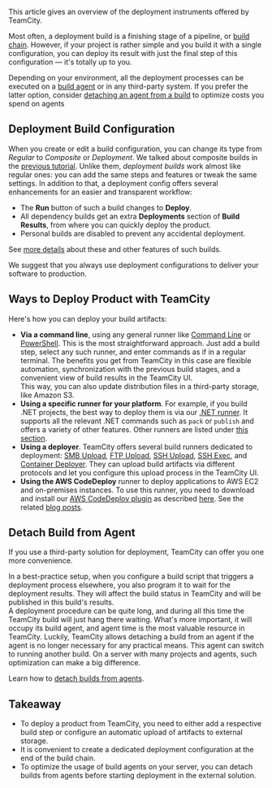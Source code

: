 [//]: # (title: Deploy Build)
[//]: # (auxiliary-id: Deploy Build)

This article gives an overview of the deployment instruments offered by TeamCity.

Most often, a deployment build is a finishing stage of a pipeline, or [build chain](build-chain.md). However, if your project is rather simple and you build it with a single configuration, you can deploy its result with just the final step of this configuration — it's totally up to you.

Depending on your environment, all the deployment processes can be executed on a [build agent](build-agent.md) or in any third-party system. If you prefer the latter option, consider [detaching an agent from a build](#Detach+Build+from+Agent) to optimize costs you spend on agents

## Deployment Build Configuration

When you create or edit a build configuration, you can change its type from _Regular_ to _Composite_ or _Deployment_. We talked about composite builds in the [previous tutorial](create-pipeline.md#Complete+Chain+with+Tests). Unlike them, _deployment builds_ work almost like regular ones: you can add the same steps and features or tweak the same settings. In addition to that, a deployment config offers several enhancements for an easier and transparent workflow:
* The __Run__ button of such a build changes to __Deploy__.
* All dependency builds get an extra __Deployments__ section of __Build Results__, from where you can quickly deploy the product.
* Personal builds are disabled to prevent any accidental deployment.

See [more details](deployment-build-configuration.md) about these and other features of such builds.

We suggest that you always use deployment configurations to deliver your software to production.

## Ways to Deploy Product with TeamCity

Here's how you can deploy your build artifacts:
* __Via a command line__, using any general runner like [Command Line](command-line.md) or [PowerShell](powershell.md). This is the most straightforward approach. Just add a build step, select any such runner, and enter commands as if in a regular terminal. The benefits you get from TeamCity in this case are flexible automation, synchronization with the previous build stages, and a convenient view of build results in the TeamCity UI.  
  This way, you can also update distribution files in a third-party storage, like Amazon S3.
* __Using a specific runner for your platform__. For example, if you build .NET projects, the best way to deploy them is via our [.NET runner](net.md). It supports all the relevant .NET commands such as `pack` or `publish` and offers a variety of other features. Other runners are listed under [this section](configuring-build-steps.md).
* __Using a deployer__. TeamCity offers several build runners dedicated to deployment: [SMB Upload](smb-upload.md), [FTP Upload](ftp-upload.md), [SSH Upload](ssh-upload.md), [SSH Exec](ssh-exec.md), and [Container Deployer](container-deployer.md). They can upload build artifacts via different protocols and let you configure this upload process in the TeamCity UI.
* __Using the AWS CodeDeploy__ runner to deploy applications to AWS EC2 and on-premises instances. To use this runner, you need to download and install our [AWS CodeDeploy plugin](https://plugins.jetbrains.com/plugin/9018-aws-codedeploy) as described [here](installing-additional-plugins.md). See the related [blog posts](https://blog.jetbrains.com/teamcity/tag/codedeploy/).

## Detach Build from Agent

If you use a third-party solution for deployment, TeamCity can offer you one more convenience.

In a best-practice setup, when you configure a build script that triggers a deployment process elsewhere, you also program it to wait for the deployment results. They will affect the build status in TeamCity and will be published in this build's results.  
A deployment procedure can be quite long, and during all this time the TeamCity build will just hang there waiting. What's more important, it will occupy its build agent, and agent time is the most valuable resource in TeamCity. Luckily, TeamCity allows detaching a build from an agent if the agent is no longer necessary for any practical means. This agent can switch to running another build. On a server with many projects and agents, such optimization can make a big difference.

Learn how to [detach builds from agents](detaching-build-from-agent.md).

## Takeaway

* To deploy a product from TeamCity, you need to either add a respective build step or configure an automatic upload of artifacts to external storage.
* It is convenient to create a dedicated deployment configuration at the end of the build chain.
* To optimize the usage of build agents on your server, you can detach builds from agents before starting deployment in the external solution.
